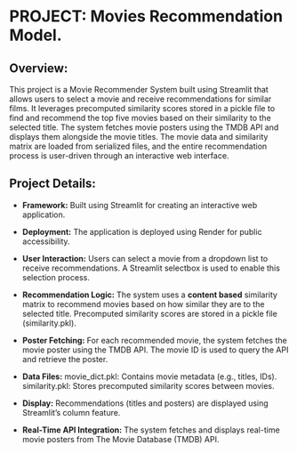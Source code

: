 # PROJECT:  Movies Recommendation Model.

## Overview:
This project is a Movie Recommender System built using Streamlit that allows users to select a movie and receive recommendations for similar films. It leverages precomputed similarity scores stored in a pickle file to find and recommend the top five movies based on their similarity to the selected title. The system fetches movie posters using the TMDB API and displays them alongside the movie titles. The movie data and similarity matrix are loaded from serialized files, and the entire recommendation process is user-driven through an interactive web interface.

## Project Details:
- **Framework:**
 Built using Streamlit for creating an interactive web application.

- **Deployment:** 
The application is deployed using Render for public accessibility.

- **User Interaction:**
Users can select a movie from a dropdown list to receive recommendations.
A Streamlit selectbox is used to enable this selection process.

- **Recommendation Logic:**
The system uses a **content based** similarity matrix to recommend movies based on how similar they are to the selected title.
Precomputed similarity scores are stored in a pickle file (similarity.pkl).

- **Poster Fetching:**
For each recommended movie, the system fetches the movie poster using the TMDB API.
The movie ID is used to query the API and retrieve the poster.

- **Data Files:**
movie_dict.pkl: Contains movie metadata (e.g., titles, IDs).
similarity.pkl: Stores precomputed similarity scores between movies.

- **Display:**
Recommendations (titles and posters) are displayed using Streamlit’s column feature.

- **Real-Time API Integration:**
 The system fetches and displays real-time movie posters from The Movie Database (TMDB) API.

